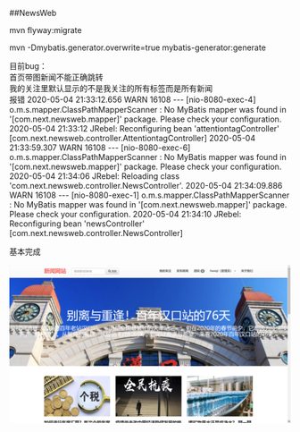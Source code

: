 ##NewsWeb

mvn flyway:migrate

mvn -Dmybatis.generator.overwrite=true mybatis-generator:generate

目前bug：  
首页带图新闻不能正确跳转   
我的关注里默认显示的不是我关注的所有标签而是所有新闻  
报错
2020-05-04 21:33:12.656  WARN 16108 --- [nio-8080-exec-4] o.m.s.mapper.ClassPathMapperScanner      : No MyBatis mapper was found in '[com.next.newsweb.mapper]' package. Please check your configuration.
2020-05-04 21:33:12 JRebel: Reconfiguring bean 'attentiontagController' [com.next.newsweb.controller.AttentiontagController]
2020-05-04 21:33:59.307  WARN 16108 --- [nio-8080-exec-6] o.m.s.mapper.ClassPathMapperScanner      : No MyBatis mapper was found in '[com.next.newsweb.mapper]' package. Please check your configuration.
2020-05-04 21:34:06 JRebel: Reloading class 'com.next.newsweb.controller.NewsController'.
2020-05-04 21:34:09.886  WARN 16108 --- [nio-8080-exec-1] o.m.s.mapper.ClassPathMapperScanner      : No MyBatis mapper was found in '[com.next.newsweb.mapper]' package. Please check your configuration.
2020-05-04 21:34:10 JRebel: Reconfiguring bean 'newsController' [com.next.newsweb.controller.NewsController]

基本完成  

![示例图片](src/main/resources/static/images/ScreenShot/example.png)
